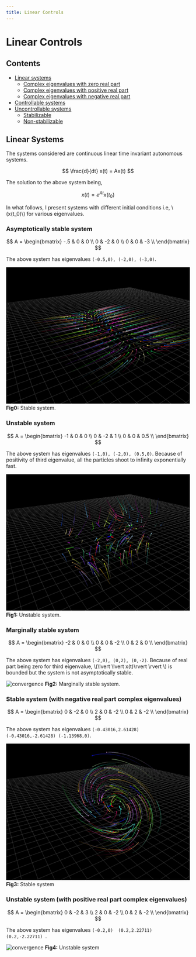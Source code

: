 ```yaml
---
title: Linear Controls
---
```


<script src="https://cdnjs.cloudflare.com/ajax/libs/mathjax/2.7.0/MathJax.js?config=TeX-AMS-MML_HTMLorMML" type="text/javascript"></script>

# Linear Controls

## Contents
- [Linear systems](#linear)
  - [Complex eigenvalues with zero real part](#lin_zero)
  - [Complex eigenvalues with positive real part](#lin_pos)
  - [Complex eigenvalues with negative real part](#lin_neg)
- [Controllable systems](#controllable)
- [Uncontrollable systems](#uncontrollable)
  - [Stabilizable](#stabilizable)
  - [Non-stabilizable](#non_stabilizable)

<a name='linear'></a>
## Linear Systems
The systems considered are continuous linear time invariant autonomous systems.

$$
\frac{d}{dt} x(t) = Ax(t)
$$

The solution to the above system being,

$$
x(t) = e^{At}x(t_0)
$$

In what follows, I present systems with different initial conditions i.e, \\(x(t_0)\\) for various eigenvalues.

### Asymptotically stable system
$$
A = 
\begin{bmatrix}
  -.5 & 0 & 0 \\ 
   0 & -2 & 0 \\ 
   0 & 0 & -3 \\ 
\end{bmatrix}
$$

The above system has eigenvalues `(-0.5,0), (-2,0), (-3,0)`.

![unstable](imgs/stable.gif)
**Fig0:** Stable system.

### Unstable system
$$
A = 
\begin{bmatrix}
  -1 & 0 & 0 \\ 
   0 & -2 & 1 \\ 
   0 & 0 & 0.5 \\ 
\end{bmatrix}
$$

The above system has eigenvalues `(-1,0), (-2,0), (0.5,0)`. Because of positivity of third eigenvalue, all the particles shoot to infinity exponentially fast.

![unstable](imgs/unstable.gif)
**Fig1:** Unstable system.

### Marginally stable system
$$
A = 
\begin{bmatrix}
  -2 & 0 & 0 \\ 
   0 & 0 & -2 \\ 
   0 & 2 & 0 \\ 
\end{bmatrix}
$$

The above system has eigenvalues `(-2,0), (0,2), (0,-2)`. Because of real part being zero for third eigenvalue, \\(\lvert \lvert x(t)\rvert \rvert \\) is bounded but the system is not asymptotically stable.

![convergence](imgs/marginally_stable.gif)
**Fig2:** Marginally stable system.

### Stable system (with negative real part complex eigenvalues)
$$
A = 
\begin{bmatrix}
  0 & -2 & 0 \\ 
   2 & 0 & -2 \\ 
   0 & 2 & -2 \\ 
\end{bmatrix}
$$

The above system has eigenvalues `(-0.43016,2.61428) (-0.43016,-2.61428) (-1.13968,0)`. 

![convergence](imgs/stable_neg.gif)
**Fig3:** Stable system

### Unstable system (with positive real part complex eigenvalues)
$$
A = 
\begin{bmatrix}
  0 & -2 & 3 \\ 
   2 & 0 & -2 \\ 
   0 & 2 & -2 \\ 
\end{bmatrix}
$$

The above system has eigenvalues `(-0.2,0)  (0.2,2.22711) (0.2,-2.22711) `.

![convergence](imgs/unstable_pos2.gif)
**Fig4:** Unstable system

